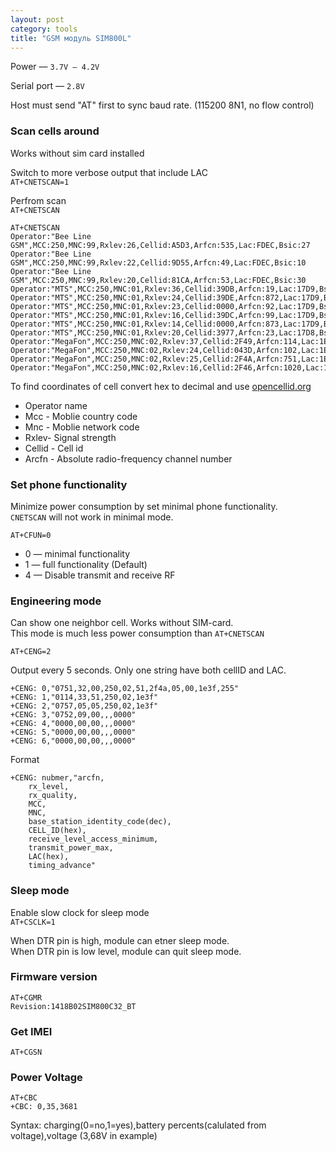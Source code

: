 ```yaml
---
layout: post
category: tools
title: "GSM модуль SIM800L"
---
```


Power — `3.7V – 4.2V`  

Serial port — `2.8V`  

Host must send "AT" first to sync baud rate. (115200 8N1, no flow control)  



### Scan cells around
Works without sim card installed

Switch to more verbose output that include LAC  
`AT+CNETSCAN=1`  

Perfrom scan  
`AT+CNETSCAN`


```
AT+CNETSCAN
Operator:"Bee Line GSM",MCC:250,MNC:99,Rxlev:26,Cellid:A5D3,Arfcn:535,Lac:FDEC,Bsic:27
Operator:"Bee Line GSM",MCC:250,MNC:99,Rxlev:22,Cellid:9D55,Arfcn:49,Lac:FDEC,Bsic:10
Operator:"Bee Line GSM",MCC:250,MNC:99,Rxlev:20,Cellid:81CA,Arfcn:53,Lac:FDEC,Bsic:30
Operator:"MTS",MCC:250,MNC:01,Rxlev:36,Cellid:39DB,Arfcn:19,Lac:17D9,Bsic:30
Operator:"MTS",MCC:250,MNC:01,Rxlev:24,Cellid:39DE,Arfcn:872,Lac:17D9,Bsic:3C
Operator:"MTS",MCC:250,MNC:01,Rxlev:23,Cellid:0000,Arfcn:92,Lac:17D9,Bsic:1F
Operator:"MTS",MCC:250,MNC:01,Rxlev:16,Cellid:39DC,Arfcn:99,Lac:17D9,Bsic:38
Operator:"MTS",MCC:250,MNC:01,Rxlev:14,Cellid:0000,Arfcn:873,Lac:17D9,Bsic:2C
Operator:"MTS",MCC:250,MNC:01,Rxlev:20,Cellid:3977,Arfcn:23,Lac:17D8,Bsic:2A
Operator:"MegaFon",MCC:250,MNC:02,Rxlev:37,Cellid:2F49,Arfcn:114,Lac:1E3F,Bsic:33
Operator:"MegaFon",MCC:250,MNC:02,Rxlev:24,Cellid:043D,Arfcn:102,Lac:1E77,Bsic:12
Operator:"MegaFon",MCC:250,MNC:02,Rxlev:25,Cellid:2F4A,Arfcn:751,Lac:1E3F,Bsic:33
Operator:"MegaFon",MCC:250,MNC:02,Rxlev:16,Cellid:2F46,Arfcn:1020,Lac:1E3F,Bsic:33
```

To find coordinates of cell convert hex to decimal and use [opencellid.org](http://opencellid.org/)

* Operator name  
* Mcc - Moblie country code  
* Mnc - Moblie network code  
* Rxlev- Signal strength  
* Cellid - Cell id  
* Arcfn - Absolute radio-frequency channel number


### Set phone functionality
Minimize power consumption by set minimal phone functionality.  
`CNETSCAN` will not work in minimal mode.  

`AT+CFUN=0`  

* 0 — minimal functionality  
* 1 — full functionality (Default)  
* 4 — Disable transmit and receive RF  


### Engineering mode  
Can show one neighbor cell. Works without SIM-card.  
This mode is much less power consumption than `AT+CNETSCAN`  

`AT+CENG=2`  

Output every 5 seconds. Only one string have both cellID and LAC.

```
+CENG: 0,"0751,32,00,250,02,51,2f4a,05,00,1e3f,255"
+CENG: 1,"0114,33,51,250,02,1e3f"
+CENG: 2,"0757,05,05,250,02,1e3f"
+CENG: 3,"0752,09,00,,,0000"
+CENG: 4,"0000,00,00,,,0000"
+CENG: 5,"0000,00,00,,,0000"
+CENG: 6,"0000,00,00,,,0000"
```

Format
<pre><code>+CENG: nubmer,"arcfn,
	rx_level,
	rx_quality,
	MCC,
	MNC,
	base_station_identity_code(dec),
	CELL_ID(hex),
	receive_level_access_minimum,
	transmit_power_max,
	LAC(hex),
	timing_advance"</code></pre>  


### Sleep mode

Enable slow clock for sleep mode  
`AT+CSCLK=1`  

When DTR pin is high, module can etner sleep mode.  
When DTR pin is low level, module can quit sleep mode. 

### Firmware version

```
AT+CGMR
Revision:1418B02SIM800C32_BT
```  

### Get IMEI 

`AT+CGSN`  

### Power Voltage

```
AT+CBC
+CBC: 0,35,3681
```  

Syntax: charging(0=no,1=yes),battery percents(calulated from voltage),voltage (3,68V in example)  








